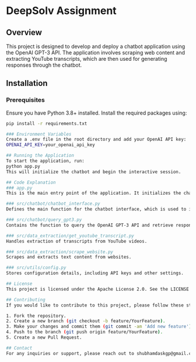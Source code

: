 # DeepSolv Assignment

## Overview

This project is designed to develop and deploy a chatbot application using the OpenAI GPT-3 API. The application involves scraping web content and extracting YouTube transcripts, which are then used for generating responses through the chatbot.

## Installation

### Prerequisites

Ensure you have Python 3.8+ installed. Install the required packages using:

```bash
pip install -r requirements.txt

### Environment Variables
Create a .env file in the root directory and add your OpenAI API key:
OPENAI_API_KEY=your_openai_api_key

## Running the Application
To start the application, run:
python app.py
This will initialize the chatbot and begin the interactive session.

## Code Explanation
### app.py
This is the main entry point of the application. It initializes the chatbot and runs the application using environment variables loaded from the .env file.

### src/chatbot/chatbot_interface.py
Defines the main function for the chatbot interface, which is used to interact with the user and handle chatbot queries.

### src/chatbot/query_gpt3.py
Contains the function to query the OpenAI GPT-3 API and retrieve responses based on user input.

### src/data_extraction/get_youtube_transcript.py
Handles extraction of transcripts from YouTube videos.

### src/data_extraction/scrape_website.py
Scrapes and extracts text content from websites.

### src/utils/config.py
Stores configuration details, including API keys and other settings.

## License
This project is licensed under the Apache License 2.0. See the LICENSE file for details.

## Contributing
If you would like to contribute to this project, please follow these steps:

1. Fork the repository.
2. Create a new branch (git checkout -b feature/YourFeature).
3. Make your changes and commit them (git commit -am 'Add new feature').
4. Push to the branch (git push origin feature/YourFeature).
5. Create a new Pull Request.

## Contact
For any inquiries or support, please reach out to shubhamdaskgp@gmail.com.